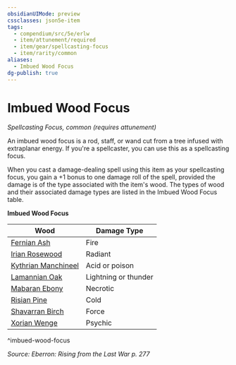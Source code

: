 ```yaml
---
obsidianUIMode: preview
cssclasses: json5e-item
tags:
  - compendium/src/5e/erlw
  - item/attunement/required
  - item/gear/spellcasting-focus
  - item/rarity/common
aliases:
  - Imbued Wood Focus
dg-publish: true
---
```

# Imbued Wood Focus
*Spellcasting Focus, common (requires attunement)*  


An imbued wood focus is a rod, staff, or wand cut from a tree infused with extraplanar energy. If you're a spellcaster, you can use this as a spellcasting focus.

When you cast a damage-dealing spell using this item as your spellcasting focus, you gain a +1 bonus to one damage roll of the spell, provided the damage is of the type associated with the item's wood. The types of wood and their associated damage types are listed in the Imbued Wood Focus table.

**Imbued Wood Focus**

| Wood | Damage Type |
|------|-------------|
| [Fernian Ash](/Admin/CLI/items/imbued-wood-fernian-ash-erlw.md) | Fire |
| [Irian Rosewood](/Admin/CLI/items/imbued-wood-irian-rosewood-erlw.md) | Radiant |
| [Kythrian Manchineel](/Admin/CLI/items/imbued-wood-kythrian-manchineel-erlw.md) | Acid or poison |
| [Lamannian Oak](/Admin/CLI/items/imbued-wood-lamannian-oak-erlw.md) | Lightning or thunder |
| [Mabaran Ebony](/Admin/CLI/items/imbued-wood-mabaran-ebony-erlw.md) | Necrotic |
| [Risian Pine](/Admin/CLI/items/imbued-wood-risian-pine-erlw.md) | Cold |
| [Shavarran Birch](/Admin/CLI/items/imbued-wood-shavarran-birch-erlw.md) | Force |
| [Xorian Wenge](/Admin/CLI/items/imbued-wood-xorian-wenge-erlw.md) | Psychic |
^imbued-wood-focus

*Source: Eberron: Rising from the Last War p. 277*